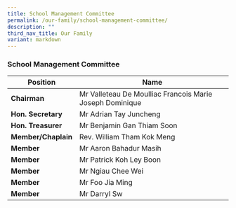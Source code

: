 ```yaml
---
title: School Management Committee
permalink: /our-family/school-management-committee/
description: ""
third_nav_title: Our Family
variant: markdown
---
```

### School Management Committee

| Position | Name |
| --- | --- |
| **Chairman** | Mr Valleteau De Moulliac Francois Marie Joseph Dominique |
| **Hon. Secretary** | Mr Adrian Tay Juncheng |
| **Hon. Treasurer** | Mr Benjamin Gan Thiam Soon |
| **Member/Chaplain** | Rev. William Tham Kok Meng |
| **Member** | Mr Aaron Bahadur Masih |
| **Member** | Mr Patrick Koh Ley Boon|
| **Member** | Mr Ngiau Chee Wei |
| **Member** | Mr Foo Jia Ming |
| **Member** | Mr Darryl Sw |